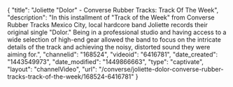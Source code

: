 {
    "title": "Joliette \"Dolor\" - Converse Rubber Tracks: Track Of The Week",
    "description": "In this installment of \"Track of the Week\" from Converse Rubber Tracks Mexico City, local hardcore band Joliette records their original single \"Dolor.\" Being in a professional studio and having access to a wide selection of high-end gear allowed the band to focus on the intricate details of the track and achieving the noisy, distorted sound they were aiming for.",
    "channelid": "168524",
    "videoid": "6416781",
    "date_created": "1443549973",
    "date_modified": "1449866663",
    "type": "captivate",
    "layout": "channelVideo",
    "url": "\/converse\/joliette-dolor-converse-rubber-tracks-track-of-the-week\/168524-6416781"
}